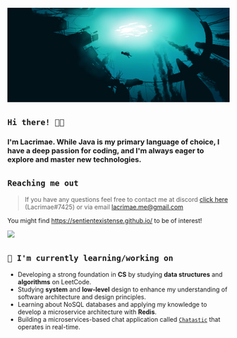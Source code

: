 [![alt text](assets/104972678_p13.jpg)](https://sentientexistense.github.io/)

## `Hi there! 👋🏻`

### I'm Lacrimae. While Java is my primary language of choice, I have a deep passion for coding, and I'm always eager to explore and master new technologies.

## `Reaching me out`

> If you have any questions feel free to contact me at
> discord [click here](https://discordapp.com/users/1076499602313838592) (Lacrimae#7425) or via
> email <a href="lacrimae.me@gmail.com" target="_blank">lacrimae.me@gmail.com</a><br>

You might find https://sentientexistense.github.io/ to be of interest!

![](https://visitor-badge.glitch.me/badge?page_id=sentientexistense.visitor-badge)

## `🌱 I'm currently learning/working on`

- Developing a strong foundation in **CS** by studying **data structures** and **algorithms** on LeetCode.
- Studying **system** and **low-level** design to enhance my understanding of software architecture and design
  principles.
- Learning about NoSQL databases and applying my knowledge to develop a microservice architecture with **Redis**.
- Building a microservices-based chat application
  called [`Chatastic`](https://github.com/stars/sentientexistense/lists/chatastic) that operates in real-time.

